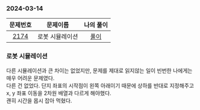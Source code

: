 ### 2024-03-14
|                     문제번호                     |   문제이름   | 나의 풀이  |
|:--------------------------------------------:|:--------:|:------:|
| [2174](https://www.acmicpc.net/problem/2174) | 로봇 시뮬레이션 | [풀이](https://github.com/Kminwo-o/BaekJoon-Algorithm/blob/main/%EB%B0%B1%EC%A4%80/Gold/2174.%E2%80%85%EB%A1%9C%EB%B4%87%E2%80%85%EC%8B%9C%EB%AE%AC%EB%A0%88%EC%9D%B4%EC%85%98/%EB%A1%9C%EB%B4%87%E2%80%85%EC%8B%9C%EB%AE%AC%EB%A0%88%EC%9D%B4%EC%85%98.java) |

### 로봇 시뮬레이션
다른 시뮬레이션과 큰 차이는 없었지만, 문제를 제대로 읽지않는 일이 빈번한 나에게는 매우 어려운 문제였다. <br>
다른 건 없었다. 단지 좌표의 시작점이 왼쪽 아래이기 때문에 상하를 반대로 지정해주고 x, y 좌표 이동을 2차원 배열과 다르게 해야했다. <br>
괜히 시간을 몹시 잡아 먹혔다.